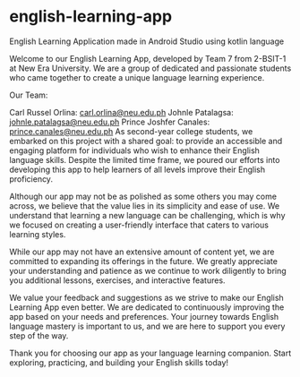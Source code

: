 # english-learning-app
English Learning Application made in Android Studio using kotlin language

Welcome to our English Learning App, developed by Team 7 from 2-BSIT-1 at New Era University. We are a group of dedicated and passionate students who came together to create a unique language learning experience.

Our Team:

Carl Russel Orlina: carl.orlina@neu.edu.ph
Johnle Patalagsa: johnle.patalagsa@neu.edu.ph
Prince Joshfer Canales: prince.canales@neu.edu.ph
As second-year college students, we embarked on this project with a shared goal: to provide an accessible and engaging platform for individuals who wish to enhance their English language skills. Despite the limited time frame, we poured our efforts into developing this app to help learners of all levels improve their English proficiency.

Although our app may not be as polished as some others you may come across, we believe that the value lies in its simplicity and ease of use. We understand that learning a new language can be challenging, which is why we focused on creating a user-friendly interface that caters to various learning styles.

While our app may not have an extensive amount of content yet, we are committed to expanding its offerings in the future. We greatly appreciate your understanding and patience as we continue to work diligently to bring you additional lessons, exercises, and interactive features.

We value your feedback and suggestions as we strive to make our English Learning App even better. We are dedicated to continuously improving the app based on your needs and preferences. Your journey towards English language mastery is important to us, and we are here to support you every step of the way.

Thank you for choosing our app as your language learning companion. Start exploring, practicing, and building your English skills today!
